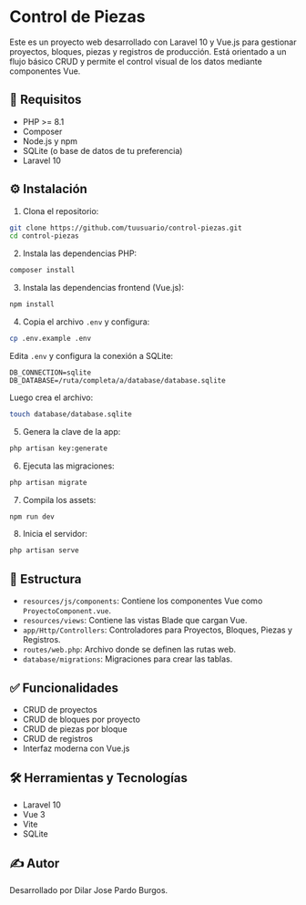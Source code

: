 # Control de Piezas

Este es un proyecto web desarrollado con Laravel 10 y Vue.js para gestionar proyectos, bloques, piezas y registros de producción. Está orientado a un flujo básico CRUD y permite el control visual de los datos mediante componentes Vue.

## 🚀 Requisitos

- PHP >= 8.1
- Composer
- Node.js y npm
- SQLite (o base de datos de tu preferencia)
- Laravel 10

## ⚙️ Instalación

1. Clona el repositorio:

```bash
git clone https://github.com/tuusuario/control-piezas.git
cd control-piezas
```

2. Instala las dependencias PHP:

```bash
composer install
```

3. Instala las dependencias frontend (Vue.js):

```bash
npm install
```

4. Copia el archivo `.env` y configura:

```bash
cp .env.example .env
```

Edita `.env` y configura la conexión a SQLite:

```env
DB_CONNECTION=sqlite
DB_DATABASE=/ruta/completa/a/database/database.sqlite
```

Luego crea el archivo:

```bash
touch database/database.sqlite
```

5. Genera la clave de la app:

```bash
php artisan key:generate
```

6. Ejecuta las migraciones:

```bash
php artisan migrate
```

7. Compila los assets:

```bash
npm run dev
```

8. Inicia el servidor:

```bash
php artisan serve
```

## 📁 Estructura

- `resources/js/components`: Contiene los componentes Vue como `ProyectoComponent.vue`.
- `resources/views`: Contiene las vistas Blade que cargan Vue.
- `app/Http/Controllers`: Controladores para Proyectos, Bloques, Piezas y Registros.
- `routes/web.php`: Archivo donde se definen las rutas web.
- `database/migrations`: Migraciones para crear las tablas.

## ✅ Funcionalidades

- CRUD de proyectos
- CRUD de bloques por proyecto
- CRUD de piezas por bloque
- CRUD de registros
- Interfaz moderna con Vue.js

## 🛠 Herramientas y Tecnologías

- Laravel 10
- Vue 3
- Vite
- SQLite

## ✍️ Autor

Desarrollado por Dilar Jose Pardo Burgos.
